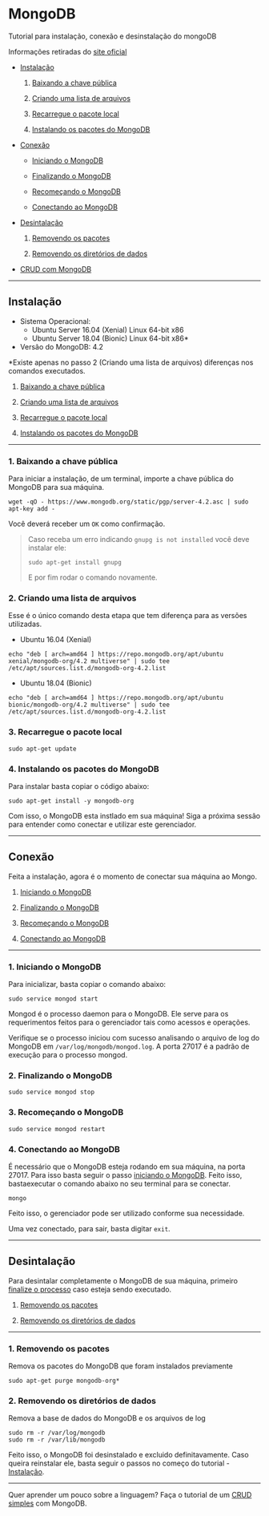 # MongoDB

Tutorial para instalação, conexão e desinstalação do mongoDB

Informações retiradas do [site oficial](https://docs.mongodb.com/manual/administration/install-on-linux/)

- [Instalação](#Instalação)

    1) [Baixando a chave pública](#1.-Baixando-a-chave-pública)

    2) [Criando uma lista de arquivos](#2.-Criando-uma-lista-de-arquivos)

    3) [Recarregue o pacote local](#3.-Recarregue-o-pacote-local)

    4) [Instalando os pacotes do MongoDB](#4.-Instalando-os-pacotes-do-MongoDB)

- [Conexão](#Conexão)

    - [Iniciando o MongoDB](#1.-Iniciando-o-MongoDB)

    - [Finalizando o MongoDB](#2.-Finalizando-o-MongoDB)

    - [Recomeçando o MongoDB](#3.-Recomeçando-o-MongoDB)

    - [Conectando ao MongoDB](#4.-Utilizando-ao-MongoDB)

- [Desintalação](#Desintalação)

    1) [Removendo os pacotes](#1.-Removendo-os-pacotes)

    2) [Removendo os diretórios de dados](#2.-Removendo-os-diretórios-de-dados)

- [CRUD com MongoDB](https://github.com/decoejz/cassandra-mongodb/blob/master/CRUD_mongodb.md)

---
## Instalação

- Sistema Operacional:
    - Ubuntu Server 16.04 (Xenial) Linux 64-bit x86
    - Ubuntu Server 18.04 (Bionic) Linux 64-bit x86*
- Versão do MongoDB: 4.2

*Existe apenas no passo 2 (Criando uma lista de arquivos) diferenças nos comandos executados.

1) [Baixando a chave pública](#1.-Baixando-a-chave-pública)

2) [Criando uma lista de arquivos](#2.-Criando-uma-lista-de-arquivos)

3) [Recarregue o pacote local](#3.-Recarregue-o-pacote-local)

4) [Instalando os pacotes do MongoDB](#4.-Instalando-os-pacotes-do-MongoDB)

---
### 1. Baixando a chave pública

Para iniciar a instalação, de um terminal, importe a chave pública do MongoDB para sua máquina.

```
wget -qO - https://www.mongodb.org/static/pgp/server-4.2.asc | sudo apt-key add -
```

Você deverá receber um `OK` como confirmação.

> Caso receba um erro indicando `gnupg is not installed` você deve instalar ele:
> 
> ```
> sudo apt-get install gnupg
> ```
> 
> E por fim rodar o comando novamente.

### 2. Criando uma lista de arquivos

Esse é o único comando desta etapa que tem diferença para as versões utilizadas.

- Ubuntu 16.04 (Xenial)
```
echo "deb [ arch=amd64 ] https://repo.mongodb.org/apt/ubuntu xenial/mongodb-org/4.2 multiverse" | sudo tee /etc/apt/sources.list.d/mongodb-org-4.2.list
```

- Ubuntu 18.04 (Bionic)
```
echo "deb [ arch=amd64 ] https://repo.mongodb.org/apt/ubuntu bionic/mongodb-org/4.2 multiverse" | sudo tee /etc/apt/sources.list.d/mongodb-org-4.2.list
```

### 3. Recarregue o pacote local

```
sudo apt-get update
```

### 4. Instalando os pacotes do MongoDB

Para instalar basta copiar o código abaixo:

```
sudo apt-get install -y mongodb-org
```

Com isso, o MongoDB esta instlado em sua máquina! Siga a próxima sessão para entender como conectar e utilizar este gerenciador.

---
## Conexão

Feita a instalação, agora é o momento de conectar sua máquina ao Mongo.

1) [Iniciando o MongoDB](#1.-Iniciando-o-MongoDB)

2) [Finalizando o MongoDB](#2.-Finalizando-o-MongoDB)

3) [Recomeçando o MongoDB](#3.-Recomeçando-o-MongoDB)

4) [Conectando ao MongoDB](#4.-Utilizando-ao-MongoDB)

---
### 1. Iniciando o MongoDB

Para inicializar, basta copiar o comando abaixo:

```
sudo service mongod start
```

Mongod é o processo daemon para o MongoDB. Ele serve para os requerimentos feitos para o gerenciador tais como acessos e operações. 

Verifique se o processo iniciou com sucesso analisando o arquivo de log do MongoDB em `/var/log/mongodb/mongod.log`. A porta 27017 é a padrão de execução para o processo mongod.

### 2. Finalizando o MongoDB

```
sudo service mongod stop
```

### 3. Recomeçando o MongoDB

```
sudo service mongod restart
```

### 4. Conectando ao MongoDB

É necessário que o MongoDB esteja rodando em sua máquina, na porta 27017. Para isso basta seguir o passo [iniciando o MongoDB](#1.-Iniciando-o-MongoDB). Feito isso, bastaexecutar o comando abaixo no seu terminal para se conectar.

```
mongo
```

Feito isso, o gerenciador pode ser utilizado conforme sua necessidade.

Uma vez conectado, para sair, basta digitar `exit`.

---
## Desintalação

Para desintalar completamente o MongoDB de sua máquina, primeiro [finalize o processo](#2--Finalizando-o-MongoDB) caso esteja sendo executado.

1) [Removendo os pacotes](#1.-Removendo-os-pacotes)

2) [Removendo os diretórios de dados](#2.-Removendo-os-diretórios-de-dados)

---
### 1. Removendo os pacotes

Remova os pacotes do MongoDB que foram instalados previamente

```
sudo apt-get purge mongodb-org*
```

### 2. Removendo os diretórios de dados

Remova a base de dados do MongoDB e os arquivos de log

```
sudo rm -r /var/log/mongodb
sudo rm -r /var/lib/mongodb
```

Feito isso, o MongoDB foi desinstalado e excluido definitavamente. Caso queira reinstalar ele, basta seguir o passos no começo do tutorial - [Instalação](#Instalação).

---

Quer aprender um pouco sobre a linguagem? Faça o tutorial de um [CRUD simples](https://github.com/decoejz/cassandra-mongodb/blob/master/CRUD_mongodb.md) com MongoDB.
